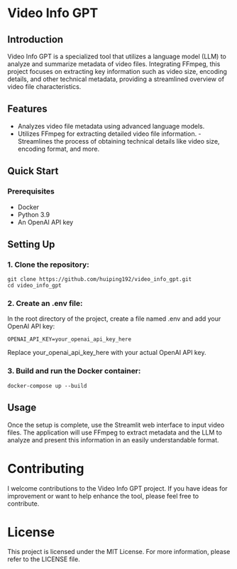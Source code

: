 
# Video Info GPT
## Introduction
Video Info GPT is a specialized tool that utilizes a language model (LLM) to analyze and summarize metadata of video files. Integrating FFmpeg, this project focuses on extracting key information such as video size, encoding details, and other technical metadata, providing a streamlined overview of video file characteristics.

## Features
- Analyzes video file metadata using advanced language models.
- Utilizes FFmpeg for extracting detailed video file information.
-Streamlines the process of obtaining technical details like video size, encoding format, and more.

## Quick Start
### Prerequisites
- Docker
- Python 3.9
- An OpenAI API key
## Setting Up
### 1. Clone the repository:

```
git clone https://github.com/huiping192/video_info_gpt.git
cd video_info_gpt
```
### 2. Create an .env file:

In the root directory of the project, create a file named .env and add your OpenAI API key:

```
OPENAI_API_KEY=your_openai_api_key_here
```
Replace your_openai_api_key_here with your actual OpenAI API key.

### 3. Build and run the Docker container:

```
docker-compose up --build
```
## Usage
Once the setup is complete, use the Streamlit web interface to input video files. The application will use FFmpeg to extract metadata and the LLM to analyze and present this information in an easily understandable format.

# Contributing
I welcome contributions to the Video Info GPT project. If you have ideas for improvement or want to help enhance the tool, please feel free to contribute.

# License
This project is licensed under the MIT License. For more information, please refer to the LICENSE file.

